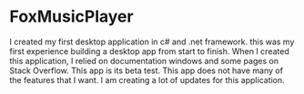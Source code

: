 # FoxMusicPlayer
I created my first desktop application in c# and .net framework. this was my first experience building a desktop app from start to finish. When I created this application, I relied on documentation windows and some pages on Stack Overflow. This app is its beta test. This app does not have many of the features that I want. I am creating a lot of updates for this application.
